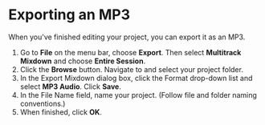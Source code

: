 # Exporting an MP3

When you've finished editing your project, you can export it as an MP3. 

1. Go to **File** on the menu bar, choose **Export**. Then select **Multitrack Mixdown** and choose **Entire Session**. 
2. Click the **Browse** button. Navigate to and select your project folder.
3. In the Export Mixdown dialog box, click the Format drop-down list and select **MP3 Audio**. Click **Save**.
4. In the File Name field, name your project. (Follow file and folder naming conventions.)
5. When finished, click **OK**.

